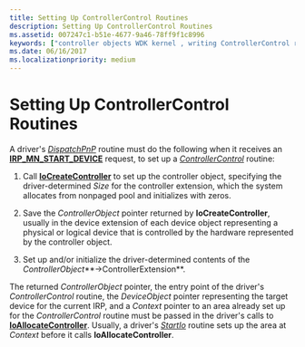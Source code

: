 ```yaml
---
title: Setting Up ControllerControl Routines
description: Setting Up ControllerControl Routines
ms.assetid: 007247c1-b51e-4677-9a46-78ff9f1c8996
keywords: ["controller objects WDK kernel , writing ControllerControl routines", "ControllerControl routines, writing", "ControllerControl routines, setting up"]
ms.date: 06/16/2017
ms.localizationpriority: medium
---
```


# Setting Up ControllerControl Routines





A driver's [*DispatchPnP*](https://msdn.microsoft.com/library/windows/hardware/ff543341) routine must do the following when it receives an [**IRP\_MN\_START\_DEVICE**](https://msdn.microsoft.com/library/windows/hardware/ff551749) request, to set up a [*ControllerControl*](https://msdn.microsoft.com/library/windows/hardware/ff542049) routine:

1.  Call [**IoCreateController**](https://msdn.microsoft.com/library/windows/hardware/ff548395) to set up the controller object, specifying the driver-determined *Size* for the controller extension, which the system allocates from nonpaged pool and initializes with zeros.

2.  Save the *ControllerObject* pointer returned by **IoCreateController**, usually in the device extension of each device object representing a physical or logical device that is controlled by the hardware represented by the controller object.

3.  Set up and/or initialize the driver-determined contents of the *ControllerObject***-&gt;ControllerExtension**.

The returned *ControllerObject* pointer, the entry point of the driver's *ControllerControl* routine, the *DeviceObject* pointer representing the target device for the current IRP, and a *Context* pointer to an area already set up for the *ControllerControl* routine must be passed in the driver's calls to [**IoAllocateController**](https://msdn.microsoft.com/library/windows/hardware/ff548224). Usually, a driver's [*StartIo*](https://msdn.microsoft.com/library/windows/hardware/ff563858) routine sets up the area at *Context* before it calls **IoAllocateController**.

 

 




